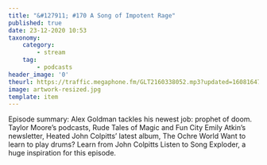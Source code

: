 ```yaml
---
title: "&#127911; #170 A Song of Impotent Rage"
published: true
date: 23-12-2020 10:53
taxonomy:
    category:
        - stream
    tag:
        - podcasts
header_image: '0'
theurl: https://traffic.megaphone.fm/GLT2160338052.mp3?updated=1608164714
image: artwork-resized.jpg
template: item
--- 
```

Episode summary: Alex Goldman tackles his newest job: prophet of doom. Taylor Moore’s podcasts, Rude Tales of Magic and Fun City Emily Atkin’s newsletter, Heated John Colpitts’ latest album, The Ochre World Want to learn to play drums? Learn from John Colpitts Listen to Song Exploder, a huge inspiration for this episode.
